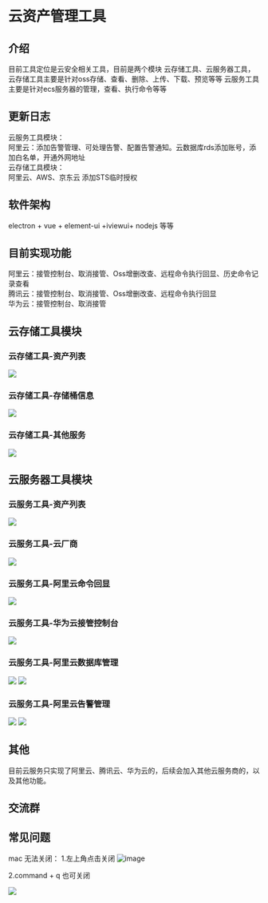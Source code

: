 # 云资产管理工具

## 介绍
目前工具定位是云安全相关工具，目前是两个模块
云存储工具、云服务器工具，
云存储工具主要是针对oss存储、查看、删除、上传、下载、预览等等
云服务工具主要是针对ecs服务器的管理，查看、执行命令等等

## 更新日志
云服务工具模块：</br>
阿里云：添加告警管理、可处理告警、配置告警通知。云数据库rds添加账号，添加白名单，开通外网地址</br>
云存储工具模块：</br>
阿里云、AWS、京东云 添加STS临时授权</br>
## 软件架构
electron + vue + element-ui +iviewui+ nodejs 等等  

## 目前实现功能
阿里云：接管控制台、取消接管、Oss增删改查、远程命令执行回显、历史命令记录查看 </br>
腾讯云：接管控制台、取消接管、Oss增删改查、远程命令执行回显</br>
华为云：接管控制台、取消接管</br>

## 云存储工具模块
<h3>云存储工具-资产列表</h3>
<img src="info/mac-1.png">
<h3>云存储工具-存储桶信息</h3>
<img src="info/mac-1-1.png">
<h3>云存储工具-其他服务</h3>
<img src="info/mac-1-2.png">

## 云服务器工具模块
<h3>云服务工具-资产列表</h3>
<img src="info/mac-2-1.png">
<h3>云服务工具-云厂商</h3>
<img src="info/mac-2-2.png">
<h3>云服务工具-阿里云命令回显</h3>
<img src="info/mac-2-3.png">
<h3>云服务工具-华为云接管控制台</h3>
<img src="info/mac-3.png">
<h3>云服务工具-阿里云数据库管理</h3>
<img src="info/mac-4.png">
<img src="info/mac-4-1.png">
<h3>云服务工具-阿里云告警管理</h3>
<img src="info/mac-5.png">
<img src="info/mac-5-1.png">



## 其他
目前云服务只实现了阿里云、腾讯云、华为云的，后续会加入其他云服务商的，以及其他功能。

## 交流群

## 常见问题
mac 无法关闭：
1.左上角点击关闭
![image](https://github.com/dark-kingA/cloudTools/assets/102812179/c09de423-cf60-46d5-a305-a36404fee1cc)

2.command + q 也可关闭



<img src="info/wx_qun.JPG">



